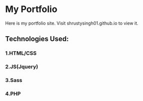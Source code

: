 # My Portfolio
Here is my portfolio site. Visit shrustysingh01.github.io to view it.

## Technologies Used:
### 1.HTML/CSS
### 2.JS(Jquery)
### 3.Sass
### 4.PHP
